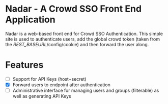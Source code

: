 Nadar - A Crowd SSO Front End Application
=========================================

Nadar is a web-based front end for Crowd SSO Authentication. This simple
site is used to authenticate users, add the global crowd token (taken from
the _REST_BASEURL_/config/cookie) and then forward the user along.

# Features
- [ ] Support for API Keys (host+secret) 
- [x] Forward users to endpoint after authentication
- [ ] Administrative interface for managing users and groups (filterable)
  as well as generating API Keys
